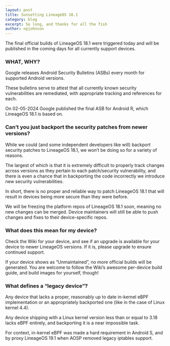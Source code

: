 ```yaml
---
layout: post
title: Sunsetting LineageOS 18.1
category: blog
excerpt: So long, and thanks for all the fish
author: npjohnson
---
```


The final official builds of LineageOS 18.1 were triggered today and will be published in the coming days for all currently support devices.

### WHAT, WHY?
Google releases Android Security Bulletins (ASBs) every month for supported Android versions.

These bulletins serve to attest that all currently known security vulnerabilities are remediated, with appropriate tracking and references for each.

On 02-05-2024 Google published the final ASB for Android R, which LineageOS 18.1 is based on.

### Can’t you just backport the security patches from newer versions?
While we could (and some independent developers like will) backport security patches to LineageOS 18.1, we won’t be doing so for a variety of reasons.

The largest of which is that it is extremely difficult to properly track changes across versions as they pertain to each patch/security vulnerability, and there is even a chance that in backporting the code incorrectly we introduce new security vulnerabilities.

In short, there is no proper and reliable way to patch LineageOS 18.1 that will result in devices being more secure than they were before.

We will be freezing the platform repos of LineageOS 18.1 soon, meaning no new changes can be merged. Device maintainers will still be able to push changes and fixes to their device-specific repos.

### What does this mean for my device?
Check the Wiki for your device, and see if an upgrade is available for your device to newer LineageOS versions. If it is, please upgrade to ensure continued support.

If your device shows as “Unmaintained”, no more official builds will be generated. You are welcome to follow the Wiki’s awesome per-device build guide, and build images for yourself, though!

### What defines a “legacy device”?
Any device that lacks a proper, reasonably up to date in-kernel eBPF implementation or an appropriately backported one (like in the case of Linux kernel 4.4).

Any device shipping with a Linux kernel version less than or equal to 3.18 lacks eBPF entirely, and backporting it is a near impossible task.

For context, in-kernel eBPF was made a hard requirement in Android S, and by proxy LineageOS 19.1 when AOSP removed legacy iptables support.
